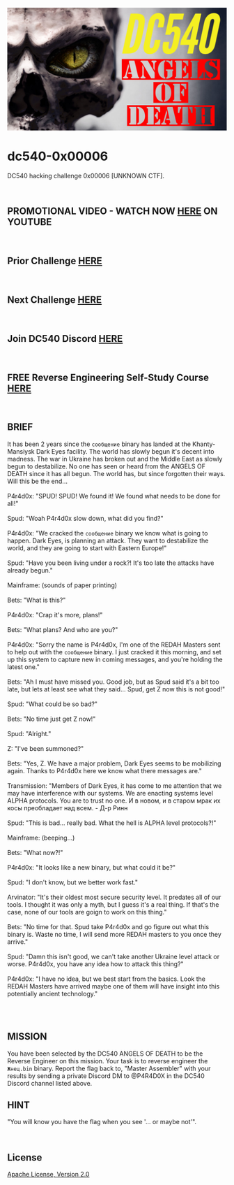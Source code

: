 ![image](https://github.com/mytechnotalent/dc540-0x00006/blob/main/DC540%20Angels%20Of%20Death.png?raw=true)

# dc540-0x00006
DC540 hacking challenge 0x00006 [UNKNOWN CTF].

<br>

## PROMOTIONAL VIDEO - WATCH NOW [HERE](https://youtu.be/YJAa4o7WXkE) ON YOUTUBE

<br>

## Prior Challenge [HERE](https://github.com/mytechnotalent/dc540-0x00005b)

<br>

## Next Challenge [HERE](https://github.com/mytechnotalent/dc540-0x00007)

<br>

## Join DC540 Discord [HERE](https://discord.gg/TC9V9RCr5U)

<br>

## FREE Reverse Engineering Self-Study Course [HERE](https://github.com/mytechnotalent/Reverse-Engineering-Tutorial)

<br>

## BRIEF
It has been 2 years since the `сообщение` binary has landed at the Khanty-Mansiysk Dark Eyes facility.  The world has slowly begun it's decent into madness.  The war in Ukraine has broken out and the Middle East as slowly begun to destabilize.  No one has seen or heard from the ANGELS OF DEATH since it has all begun.
The world has, but since forgotten their ways.  Will this be the end... <br><br>
P4r4d0x: "SPUD!  SPUD!  We found it!  We found what needs to be done for all!" <br><br>
Spud: "Woah P4r4d0x slow down, what did you find?" <br><br> 
P4r4d0x: "We cracked the `сообщение` binary we know what is going to happen.  Dark Eyes, is planning an attack.  They want to destabilize the world, and they are going to start with Eastern Europe!" <br><br>
Spud: "Have you been living under a rock?!  It's too late the attacks have already begun." <br><br>
Mainframe: (sounds of paper printing) <br><br>
Bets: "What is this?" <br><br>
P4r4d0x: "Crap it's more, plans!" <br><br>
Bets: "What plans?  And who are you?" <br><br>
P4r4d0x: "Sorry the name is P4r4d0x, I'm one of the REDAH Masters sent to help out with the `сообщение` binary.  I just cracked it this morning, and set up this system to capture new in coming messages, and you're holding the latest one." <br><br>
Bets: "Ah I must have missed you.  Good job, but as Spud said it's a bit too late, but lets at least see what they said...  Spud, get Z now this is not good!" <br><br>
Spud: "What could be so bad?" <br><br>
Bets: "No time just get Z now!" <br><br>
Spud: "Alright." <br><br>
Z: "I've been summoned?" <br><br>
Bets: "Yes, Z.  We have a major problem, Dark Eyes seems to be mobilizing again.  Thanks to P4r4d0x here we know what there messages are." <br><br>
Transmission: "Members of Dark Eyes, it has come to me attention that we may have interference with our systems.  We are enacting systems level ALPHA protocols.  You are to trust no one.
И в новом, и в старом мрак их косы преобладает над всем. - Д-р Ринн <br><br>
Spud: "This is bad... really bad.  What the hell is ALPHA level protocols?!" <br><br>
Mainframe: (beeping...) <br><br>
Bets: "What now?!" <br><br>
P4r4d0x: "It looks like a new binary, but what could it be?" <br><br>
Spud: "I don't know, but we better work fast." <br><br>
Arvinator: "It's their oldest most secure security level.  It predates all of our tools.  I thought it was only a myth, but I guess it's a real thing.  If that's the case, none of our tools are goign to work on this thing." <br><br>
Bets: "No time for that.  Spud take P4r4d0x and go figure out what this binary is.  Waste no time, I will send more REDAH masters to you once they arrive." <br><br>
Spud: "Damn this isn't good, we can't take another Ukraine level attack or worse.  P4r4d0x, you have any idea how to attack this thing?" <br><br>
P4r4d0x: "I have no idea, but we best start from the basics.  Look the REDAH Masters have arrived maybe one of them will have insight into this potentially ancient technology." <br><br>

<br>

## MISSION
You have been selected by the DC540 ANGELS OF DEATH to be the Reverse Engineer on this mission. Your task is to reverse engineer the `Жнец.bin` binary. Report the flag back to, "Master Assembler" with your results by sending a private Discord DM to @P4R4D0X in the DC540 Discord channel listed above.

## HINT 
"You will know you have the flag when you see '... or maybe not'".

<br>

## License
[Apache License, Version 2.0](https://www.apache.org/licenses/LICENSE-2.0)
